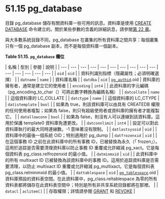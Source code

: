 # 51.15 pg\_database

目錄 pg\_database 儲存有關資料庫一些可用的訊息。資料庫是使用 [CREATE DATABASE](../../reference/sql-commands/create-database.md) 命令建立的。關於某些參數的含義的詳細訊息，請參閱[第 22 章](../../server-administration/22.-managing-databases/)。

與大多數系統目錄不同，pg\_database 在叢集的所有資料庫之間共享：每個叢集只有一個 pg\_database 副本，而不是每個資料庫一個副本。

**Table 51.15. `pg_database` 欄位**

| 名稱 | 型別 | 參閱 | 說明 |
| --- | --- | --- | --- | --- | --- | --- | --- | --- | --- | --- | --- | --- | --- | --- |
| `oid` | `oid` |   | 資料列識別指標（隱藏屬性；必須明確選擇） |
| `datname` | `name` |   | 資料庫名稱 |
| `datdba` | `oid` | [`pg_authid`](pg_authid.md).oid | 資料庫的擁有者，通常是建立它的使用者 |
| `encoding` | `int4` |   | 此資料庫的字元編碼（pg\_encoding\_to\_char（）可將此數字轉換為編碼名稱） |
| `datcollate` | `name` |   | 這個資料庫的 LC\_COLLATE |
| `datctype` | `name` |   | 這個資料庫的 LC\_CTYPE |
| `datistemplate` | `bool` |   | 如果為 true，則該資料庫可以由具有 CREATEDB 權限的任何使用者複製；如果為 false，則只有超級使用者或資料庫的擁有者才能複製它。 |
| `datallowconn` | `bool` |   | 如果為 false，則沒有人可以連線到該資料庫。這用於保護 template0 資料庫免遭更改。 |
| `datconnlimit` | `int4` |   | 設定可以對此資料庫執行的最大同時連線數。-1 意味著沒有限制。 |
| `datlastsysoid` | `oid` |   | 資料庫中的最後一個系統 OID；特別適用於 pg\_dump |
| `datfrozenxid` | `xid` |   | 在這個事務 ID 之前在此資料庫中的所有事務 ID，已被替換為永久（「 frozen」）。這用於追踪是否需要清理資料庫以防止事務 ID 重覆或允許縮減 pg\_xact。它是每個資料表 pg\_class.relfrozenxid 的最小值。 |
| `datminmxid` | `xid` |   | 此資料庫中的所有 multixact ID 已被替換為該資料庫中的事務 ID。這用於追踪資料庫是否需要清理，以防止 multixact ID 重覆或允許縮減 pg\_multixact。它是每個資料表 pg\_class.relminmxid 的最小值。 |
| `dattablespace` | `oid` | [`pg_tablespace`](51.54.-pg_tablespace.md).oid | 資料庫預設的資料表空間。在此資料庫中，pg\_class.reltablespace 為零的所有資料表都將儲存在此資料表空間中；特別是所有非共享系統目錄都將在那裡。 |
| `datacl` | `aclitem[]` |   | 存取權限；詳情請參閱 [GRANT](../../reference/sql-commands/grant.md) 和 [REVOKE](../../reference/sql-commands/revoke.md) |

